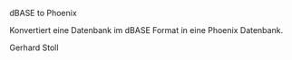 dBASE to Phoenix

Konvertiert eine Datenbank im dBASE Format in eine Phoenix Datenbank.

Gerhard Stoll